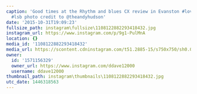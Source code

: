 ```yaml
---
caption: 'Good times at the Rhythm and blues CX review in Evanston #lovestarfactoryteam
  #lsb photo credit to @theandyhudson'
date: '2015-10-31T19:09:23'
fullsize_path: instagram\fullsize\1108122882293418432.jpg
instagram_url: https://www.instagram.com/p/9g1-PulMnA
location: {}
media_id: '1108122882293418432'
media_url: https://scontent.cdninstagram.com/t51.2885-15/s750x750/sh0.08/e35/12107555_1041379782568419_1217911531_n.jpg?ig_cache_key=MTEwODEyMjg4MjI5MzQxODQzMg%3D%3D.2
owner:
  id: '1571156329'
  owner_url: https://www.instagram.com/ddave12000
  username: ddave12000
thumbnail_path: instagram\thumbnails\1108122882293418432.jpg
utc_date: 1446318563
---
```

